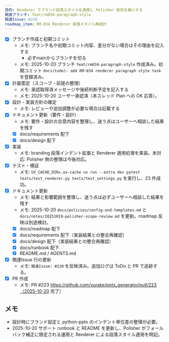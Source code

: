 ```yaml
---
目的: Renderer でブランド段落スタイルを適用し Polisher 依存を縮小する
関連ブランチ: feat/rm034-paragraph-style
関連Issue: #220
roadmap_item: RM-034 Renderer 段落スタイル再設計
---
```


- [x] ブランチ作成と初期コミット
  - メモ: ブランチ名や初期コミット内容、差分がない場合はその理由を記入する
    - 必ずmainからブランチを切る
  - メモ: 2025-10-20 ブランチ `feat/rm034-paragraph-style` 作成済み。初期コミット `docs(todo): add RM-034 renderer paragraph style task` を登録済み。
- [x] 計画策定（スコープ・前提の整理）
  - メモ: 承認取得済メッセージや後続判断予定を記入する
  - メモ: 2025-10-20 ユーザー承認済（本スレッド Plan への OK 応答）。
- [x] 設計・実装方針の確定
  - メモ: レビューや追加調整が必要な場合は記載する
- [x] ドキュメント更新（要件・設計）
  - メモ: 要件・設計の合意内容を整理し、迷う点はユーザーへ相談した結果を残す
  - [x] docs/requirements 配下
  - [x] docs/design 配下
- [x] 実装
  - メモ: branding 段落インデント拡張と Renderer 適用処理を実装。未対応: Polisher 側の整理は今後対応。
- [x] テスト・検証
  - メモ: `UV_CACHE_DIR=.uv-cache uv run --extra dev pytest tests/test_renderer.py tests/test_settings.py` を実行し、23 件成功。
- [x] ドキュメント更新
  - メモ: 結果と影響範囲を整理し、迷う点は必ずユーザーへ相談した結果を残す
  - メモ: 2025-10-20 `docs/policies/config-and-templates.md` と `docs/notes/20251019-polisher-scope-review.md` を更新。roadmap 反映は別途検討。
  - [x] docs/roadmap 配下
  - [x] docs/requirements 配下（実装結果との整合再確認）
  - [x] docs/design 配下（実装結果との整合再確認）
  - [x] docs/runbook 配下
  - [x] README.md / AGENTS.md
- [x] 関連Issue 行の更新
  - メモ: `関連Issue: #220` を反映済み。追加ログは ToDo と PR で追跡する。
- [x] PR 作成
  - メモ: PR #223 https://github.com/yurake/pptx_generator/pull/223（2025-10-20 完了）

## メモ
- 設計時にブランド設定と python-pptx のインデント単位差の整理が必要。
- 2025-10-20 サポート runbook と README を更新し、Polisher がフォールバック補正に限定される運用と Renderer による段落スタイル適用を明記。
